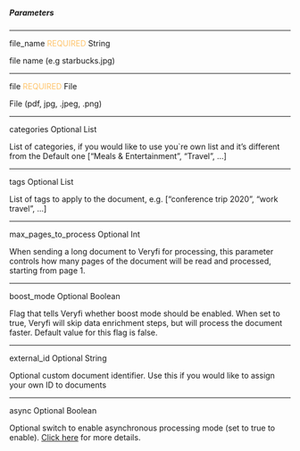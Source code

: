 ##### Parameters

---
<span className="parameter-text">file_name</span> <span style="color: #FFC56D;font-size: 14px" className="parameter-info">REQUIRED</span> <span className="parameter-info">String</span>

file name (e.g starbucks.jpg)

---

<span className="parameter-text">file</span> <span style="color: #FFC56D;font-size: 14px" className="parameter-info">REQUIRED</span> <span className="parameter-info">File</span>

File (pdf, jpg, .jpeg, .png)

---

<span className="parameter-text">categories</span> <span className="parameter-info">Optional</span> <span className="parameter-info">List</span>

List of categories, if you would like to use you`re own list and it’s different from the Default one [“Meals & Entertainment”, “Travel”, ...]

---

<span className="parameter-text">tags</span> <span className="parameter-info">Optional</span> <span className="parameter-info">List</span>

List of tags to apply to the document, e.g. [“conference trip 2020”, “work travel”, ...]

---
<span className="parameter-text">max_pages_to_process<span> <span className="parameter-info">Optional</span> <span className="parameter-info">Int</span>

When sending a long document to Veryfi for processing, this parameter controls how many pages of the document will be read and processed, starting from page 1.

---
<span className="parameter-text">boost_mode<span> <span className="parameter-info">Optional</span> <span className="parameter-info">Boolean</span>

Flag that tells Veryfi whether boost mode should be enabled. When set to true, Veryfi will skip data enrichment steps, but will process the document faster. Default value for this flag is false.

---
<span className="parameter-text">external_id</span> <span className="parameter-info">Optional</span> <span className="parameter-info">String</span>

Optional custom document identifier. Use this if you would like to assign your own ID to documents

---
<span className="parameter-text">async</span> <span className="parameter-info">Optional</span> <span className="parameter-info">Boolean</span>

Optional switch to enable asynchronous processing mode (set to true to enable). [Click here]() for more details.

